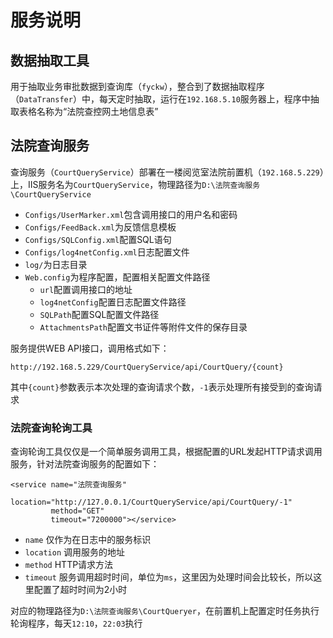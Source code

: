 # 服务说明

## 数据抽取工具

用于抽取业务审批数据到查询库（`fyckw`），整合到了数据抽取程序（`DataTransfer`）中，每天定时抽取，运行在`192.168.5.10`服务器上，程序中抽取表格名称为“法院查控网土地信息表”

## 法院查询服务

查询服务（`CourtQueryService`）部署在一楼阅览室法院前置机（`192.168.5.229`）上，IIS服务名为`CourtQueryService`，物理路径为`D:\法院查询服务\CourtQueryService`

 - `Configs/UserMarker.xml`包含调用接口的用户名和密码
 - `Configs/FeedBack.xml`为反馈信息模板
 - `Configs/SQLConfig.xml`配置SQL语句
 - `Configs/log4netConfig.xml`日志配置文件
 - `log/`为日志目录
 - `Web.config`为程序配置，配置相关配置文件路径
   - `url`配置调用接口的地址
   - `log4netConfig`配置日志配置文件路径
   - `SQLPath`配置SQL配置文件路径
   - `AttachmentsPath`配置文书证件等附件文件的保存目录

服务提供WEB API接口，调用格式如下：

```
http://192.168.5.229/CourtQueryService/api/CourtQuery/{count}
```
其中`{count}`参数表示本次处理的查询请求个数，`-1`表示处理所有接受到的查询请求

### 法院查询轮询工具

查询轮询工具仅仅是一个简单服务调用工具，根据配置的URL发起HTTP请求调用服务，针对法院查询服务的配置如下：  

```
<service name="法院查询服务"
         location="http://127.0.0.1/CourtQueryService/api/CourtQuery/-1" 
         method="GET" 
         timeout="7200000"></service>
```

 - `name` 仅作为在日志中的服务标识
 - `location` 调用服务的地址
 - `method` HTTP请求方法
 - `timeout` 服务调用超时时间，单位为`ms`，这里因为处理时间会比较长，所以这里配置了超时时间为2小时  

对应的物理路径为`D:\法院查询服务\CourtQueryer`，在前置机上配置定时任务执行轮询程序，每天`12:10`，`22:03`执行

